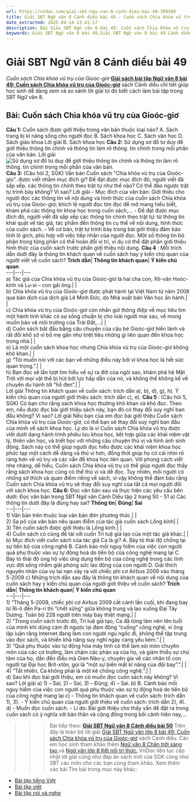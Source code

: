 ```yaml
---
url: https://vndoc.com/giai-sbt-ngu-van-8-canh-dieu-bai-49-309309
title: Giải SBT Ngữ văn 8 Cánh diều bài 49 - Cuốn sách Chìa khóa vũ trụ của Gioóc-giơ - VnDoc.com
date_extracted: 2025-04-14 13:41:17
description: Bài Giải SBT Ngữ văn 8 bài 49: Cuốn sách Chìa khóa vũ trụ của Gioóc-giơ sách Cánh diều có đáp án chi tiết cho các bạn cùng tham khảo.
keywords: Giải SBT Ngữ văn 8 bài 49,Giải SBT Ngữ văn 8 bài 49 Cánh diều,Giải sách bài tập Ngữ văn CD lớp 8,Ngữ văn lớp 8 Cánh diều,giải bài tập ngữ văn lớp 8,Cuốn sách Chìa khóa vũ trụ của Gioóc-giơ,soạn bài ngữ văn 8,ôn tập ngữ văn 8
---
```


# Giải SBT Ngữ văn 8 Cánh diều bài 49
 _Cuốn sách Chìa khóa vũ trụ của Gioóc-giơ_
[**Giải sách bài tập Ngữ văn 8 bài 49: Cuốn sách Chìa khóa vũ trụ của Gioóc-giơ**](<https://vndoc.com/giai-sbt-ngu-van-8-canh-dieu-bai-49-309309>) sách Cánh diều chi tiết giúp học sinh dễ dàng xem và so sánh lời giải từ đó biết cách làm bài tập trong SBT Ngữ văn 8.
## Bài: Cuốn sách Chìa khóa vũ trụ của Gioóc-giơ
**Câu 1:** Cuốn sách được giới thiệu trong văn bản thuộc loại nào?
A. Sách trang bị kĩ năng sống cho người đọc
B. Sách khoa học
C. Sách văn học
D. Sách giáo khoa
Lời giải
B. Sách khoa học
**Câu 2:** Sử dụng sơ đồ tư duy để giới thiệu thông tin chính và thông tin làm rõ thông. tin chính trong mỗi phần của văn bản.
Lời giải
![Sử dụng sơ đồ tư duy để giới thiệu thông tin chính và thông tin làm rõ thông. tin chính trong mỗi phần của văn bản.](https://i.vdoc.vn/data/image/2023/11/11/anh-chup-man-hinh-2023-09-18-102958.png)
**Câu 3:** \(Câu hỏi 2, SGK\) Văn bản Cuốn sách "Chìa khóa vũ trụ của Gioóc-gio". được viết nhằm mục đích gì? Để đạt được mục đích đó, người viết đã sắp xếp. các thông tin chính theo trật tự như thế nào? Có thể đảo ngược trật tự trình bày không? Vì sao?
Lời giải
\- Mục đích của văn bản: Giới thiệu cho người đọc các thông tin về nội dung và hình thức của cuốn sách Chìa khóa vũ trụ của Gioóc-giơ; khích lệ người đọc tìm đọc để mở mang hiểu biết, khám phá các thông tin khoa học trong cuốn sách,... - Để đạt được mục đích đó, người viết đã sắp xếp các thông tin chính theo trật tự: từ thông tin khái quát về tác giả, tác phẩm đến thông tin cụ thể về nội dung, hình thức của cuốn sách.
\- Về cơ bản, trật tự trình bày trong bài giới thiệu đảm bảo tính lô gích, phù hợp với việc tiếp nhận của người đọc. Một số thông tin bộ phận trong từng phần có thể hoán đổi vị trí, ví dụ có thể đặt phần giới thiệu hình thức của cuốn sách trước phần giới thiệu nội dung.
**Câu 4** : Mỗi trích dẫn dưới đây là thông tin khách quan về cuốn sách hay ý kiến chủ quan của người viết về cuốn sách?
**Trích dẫn**| **Thông tin khách quan**| **Ý kiến chủ quan**  
---|---|---  
a\) Tác giả của Chìa khóa vũ trụ của Gioóc-giơ là hai cha con, Xti-vân Hoóc-kinh và Lu-xi – con gái ông.| |   
b\) Chìa khóa vũ trụ của Gioóc-giơ được phát hành tại Việt Nam từ năm 2008 qua bản dịch của dịch giả Lê Minh Đức, do Nhà xuất bản Văn học ấn hành.| |   
c\) Chìa khóa vũ trụ của Gioóc-giơ còn nhắn gửi thông điệp về mục tiêu tìm một hành tinh khác có sự sống chuẩn bị cho loài người mai sau, về mong muốn bảo vệ môi trường của Trái Đất,...| |   
d\) Cuốn sách bắt đầu bằng câu chuyện của cậu bé Gioóc-giơ hiền lành và rất đỗi khổ sở vì bố mẹ gần như triệt tiêu những gì liên quan đến khoa học trong nhà.| |   
e\) Là một cuốn sách khoa học nhưng Chìa khóa vũ trụ của Gioóc-giơ không khô khan.| |   
g\) “Tôi muốn nói với các bạn về những điều này bởi vì khoa học là hết sức quan trọng.”.| |   
h\) Bạn đọc sẽ lần lượt tìm hiểu về sự ra đời của ngôi sao, khám phá hệ Mặt Trời với mọi vật thể bị hút bởi lực hấp dẫn của nó, và không thể không kể về chuyến du hành tới “hố đen”.| |   
Lời giải
Thông tin khách quan về cuốn sách: trích dẫn a\), b\), d\), g\), h\).
Ý kiến chủ quan của người giới thiệu sách: trích dẫn c\), e\).
**Câu 5** : \(Câu hỏi 5, SGK\) Có bạn cho rằng sách khoa học thường khô khan và khó đọc. Theo em, nếu được đọc bài giới thiệu sách này, bạn đó có thay đổi suy nghĩ ban đầu không? Vì sao?
Lời giải
Nếu bạn của em đọc bài giới thiệu Cuốn sách Chìa khóa vũ trụ của Gioóc-giơ, có thể bạn sẽ thay đổi suy nghĩ ban đầu của mình về sách khoa học. Lý do là vì Cuốn sách Chìa khóa vũ trụ được viết dưới dạng hành trình phiêu lưu khoa học, kết hợp giữa các khái niệm vật lý, thiên văn học, và triết học với những câu chuyện thú vị và hình ảnh sinh động.
Sách này có thể giúp người đọc hiểu được các khái niệm khoa học phức tạp một cách dễ dàng và thú vị hơn, đồng thời giúp họ có cái nhìn rõ ràng hơn về vũ trụ và các vấn đề khoa học liên quan. Với phong cách viết nhẹ nhàng, dễ hiểu, Cuốn sách Chìa khóa vũ trụ có thể giúp người đọc thấy rằng sách khoa học cũng có thể thú vị và dễ đọc.
Tuy nhiên, mỗi người có những sở thích và quan điểm riêng về sách, vì vậy không thể đảm bảo rằng Cuốn sách Chìa khóa vũ trụ sẽ thay đổi suy nghĩ của tất cả mọi người đối với sách khoa học.
**Câu 6:** Đọc văn bản sau và thực hiện các yêu cầu bên dưới:
Đọc văn bản trong SBT Ngữ văn Cánh Diều tập 2 trang 50 - 51
a\) Các thông tin dưới đây là đúng hay sai?
**Thông tin**| **Đúng**| **Sai**  
---|---|---  
1\) Văn bản trên thuộc loại văn bản đơn phương thức.| |   
2\) Sa pô của văn bản nêu quan điểm của tác giả cuốn sách Lồng kính| |   
3\) Tên cuốn sách được giới thiệu là Lồng kinh.| |   
4\) Cuốn sách có cùng đề tài với cuốn Trí tuệ giả tạo của một tác giả khác.| |   
b\) Mục đích viết cuốn sách của tác giả Ca là gì?
A. Bày tỏ thái độ chống lại sự tiến bộ của công nghệ
B. Cảnh báo mối nguy hiểm của việc con người quá phụ thuộc vào sự tự động hoá do tiến bộ của công nghệ mang lại
C. Bày tỏ thái độ ủng hộ việc ứng dụng tiến bộ của công nghệ trong các lĩnh vực đời sống nhằm giải phóng sức lao động của con người
D. Giải thích nguyên nhân của vụ tai nạn xảy ra với chiếc phi cơ Airbus 2009 vào tháng 5-2009
c\) Những trích dẫn sau đây là thông tin khách quan về nội dung của cuốn sách hay ý kiến chủ quan của người giới thiệu về cuốn sách?
**Trích dẫn**| **Thông tin khách quan**| **Ý kiến chủ quan**  
---|---|---  
1\) “Tháng 5-2009, chiếc phi cơ Airbus 2009 cất cánh lần cuối, khi đang bay từ Ri-ô đến Pa-ri thì “chết sừng” giữa không trung và lao xuống Đại Tây Dương. Toàn bộ 228 người trên máy bay thiệt mạng.| |   
2\) “Trong cuốn sách trước đó, Trí tuệ giả tạo, Ca đã từng làm nên tên tuổi của mình khi dũng cảm đi ngược lại đám đông “cuồng” công nghệ, vì ông lập luận rằng Internet đang làm con người ngu ngốc đi, không thể tập trung vào đọc sách, và khiến khả năng suy nghĩ ngày càng yếu kém.”.| |   
3\) “Quá phụ thuộc vào tự động hóa máy tính có thể làm xói mòn chuyên môn của các cơ trưởng, làm chậm các phản xạ của họ, và giảm thiểu sự chú tâm của họ, dẫn đến điều mà Gien Nâu-y, chuyên gia về các nhân tố con người tại Đại học Brít-xtôn, gọi là “một sự biến mất kĩ năng của đội bay”.”.| |   
4\) “Tất nhiên, Ca không phải là một kẻ chống công nghệ.”.| |   
d\) Sau khi đọc bài giới thiệu, em có muốn đọc cuốn sách này không? Vì sao?
Lời giải
a\) 1\) – Sai; 2\) – Sai; 3\) – Đúng; 4\) – Sai.
b\) B. Cảnh báo mối nguy hiểm của việc con người quá phụ thuộc vào sự tự động hoá do tiến bộ của công nghệ mang lại
c\)
\- Thông tin khách quan về cuốn sách: trích dẫn 1\), 3\).
\- Ý kiến chủ quan của người giới thiệu về cuốn sách: trích dẫn 2\), 4\).
d\)
\- Muốn đọc cuốn sách.
\- Lí do: Bài giới thiệu cho thấy vấn đề đặt ra trong cuốn sách có ý nghĩa với bản thân và cộng đồng trong bối cảnh hiện nay,...
>>> Bài tiếp theo: **[Giải SBT Ngữ văn 8 Cánh diều bài 50](<https://vndoc.com/giai-sbt-ngu-van-8-canh-dieu-bai-50-309334>)**
Trên đây là toàn bộ lời giải [Giải SBT Ngữ văn lớp 8 bài 49: Cuốn sách Chìa khóa vũ trụ của Gioóc-giơ](<https://vndoc.com/giai-sbt-ngu-van-8-canh-dieu-bai-49-309309>) sách Cánh diều. Các em học sinh tham khảo thêm [Ngữ văn 8 Chân trời sáng tạo ](<https://vndoc.com/ngu-van-8-chan-troi-sang-tao>)và [Ngữ văn lớp 8 Kết nối tri thức.](<https://vndoc.com/ngu-van-8-ket-noi-tri-thuc>) VnDoc liên tục cập nhật lời giải cũng như đáp án sách mới của SGK cũng như SBT các môn cho các bạn cùng tham khảo.
Xem thêm các bài Tìm bài trong mục này khác:
  * [Bài tập tiếng Việt](</giai-sbt-ngu-van-8-canh-dieu-bai-50-309334>)
  * [Bài tập viết](</giai-sbt-ngu-van-8-canh-dieu-bai-51-309335>)
  * [Bài tập nói và nghe](</giai-sbt-ngu-van-8-canh-dieu-bai-52-309336>)

